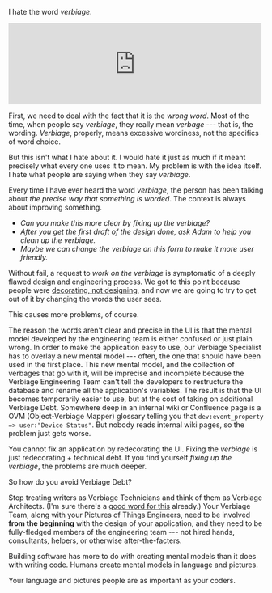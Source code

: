 <!--
.. title: Verbiage
.. slug: verbiage
.. date: 2017-02-08 08:26:57 UTC-08:00
.. tags:
.. category:
.. link:
.. description:
.. type: text
-->

I hate the word _verbiage_.

<iframe src="https://www.facebook.com/plugins/post.php?href=https%3A%2F%2Fwww.facebook.com%2Fwood.adam.michael%2Fposts%2F10206772635434069&width=500" width="500" height="161" style="border:none;overflow:hidden" scrolling="no" frameborder="0" allowTransparency="true"></iframe>

First, we need to deal with the fact that it is the *wrong word*. Most of the time, when people say *verbiage*, they really mean *verbage* --- that is, the wording. *Verbiage*, properly, means excessive wordiness, not the specifics of word choice.

But this isn't what I hate about it. I would hate it just as much if it meant precisely what every one uses it to mean. My problem is with the idea itself. I hate what people are saying when they say *verbiage*.

Every time I have ever heard the word *verbiage*, the person has been talking about *the precise way that something is worded*. The context is always about improving something.

 - *Can you make this more clear by fixing up the verbiage?*
 - *After you get the first draft of the design done, ask Adam to help you clean up the verbiage.*
 - *Maybe we can change the verbiage on this form to make it more user friendly.*

Without fail, a request to *work on the verbiage* is symptomatic of a deeply flawed design and engineering process. We got to this point because people were [decorating, not designing](http://hackwrite.com/posts/designing-vs-decorating/), and now we are going to try to get out of it by changing the words the user sees.

This causes more problems, of course.

The reason the words aren't clear and precise in the UI is that the mental model developed by the engineering team is either confused or just plain wrong. In order to make the application easy to use, our Verbiage Specialist has to overlay a new mental model --- often, the one that should have been used in the first place. This new mental model, and the collection of verbages that go with it, will be imprecise and incomplete because the Verbiage Engineering Team can't tell the developers to restructure the database and rename all the application's variables. The result is that the UI becomes temporarily easier to use, but at the cost of taking on additional Verbiage Debt. Somewhere deep in an internal wiki or Confluence page is a OVM (Object-Verbiage Mapper) glossary telling you that `dev:event_property => user:"Device Status"`. But nobody reads internal wiki pages, so the problem just gets worse.

You cannot fix an application by redecorating the UI. Fixing the *verbiage* is just redecorating + technical debt. If you find yourself *fixing up the verbiage*, the problems are much deeper.

So how do you avoid Verbiage Debt?

Stop treating writers as Verbiage Technicians and think of them as Verbiage Architects. (I'm sure there's a [good word for this](http://www.uxbooth.com/articles/what-is-ux-writing/) already.) Your Verbiage Team, along with your Pictures of Things Engineers, need to be involved **from the beginning** with the design of your application, and they need to be fully-fledged members of the engineering team --- not hired hands, consultants, helpers, or otherwise after-the-facters.

Building software has more to do with creating mental models than it does with writing code. Humans create mental models in language and pictures.

Your language and pictures people are as important as your coders.
